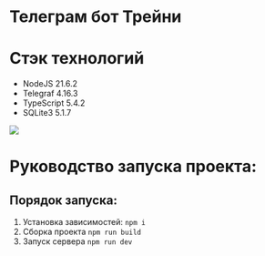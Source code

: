 # Телеграм бот Трейни

# Стэк технологий
<ul>
  <li>NodeJS 21.6.2</li>
  <li>Telegraf 4.16.3</li>
  <li>TypeScript 5.4.2</li>
  <li>SQLite3 5.1.7</li>
</ul>
<a href="https://skillicons.dev">
    <img src="https://skillicons.dev/icons?i=nodejs,typescript,sqlite" />
</a>

# Руководство запуска проекта:
## Порядок запуска:
1. Установка зависимостей:
```npm i```
2. Сборка проекта
```npm run build```
3. Запуск сервера
```npm run dev```
